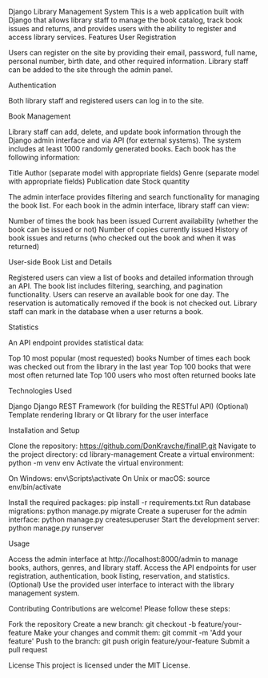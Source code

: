 Django Library Management System
This is a web application built with Django that allows library staff to manage the book catalog, track book issues and returns, and provides users with the ability to register and access library services.
Features
User Registration

Users can register on the site by providing their email, password, full name, personal number, birth date, and other required information.
Library staff can be added to the site through the admin panel.

Authentication

Both library staff and registered users can log in to the site.

Book Management

Library staff can add, delete, and update book information through the Django admin interface and via API (for external systems).
The system includes at least 1000 randomly generated books.
Each book has the following information:

Title
Author (separate model with appropriate fields)
Genre (separate model with appropriate fields)
Publication date
Stock quantity


The admin interface provides filtering and search functionality for managing the book list.
For each book in the admin interface, library staff can view:

Number of times the book has been issued
Current availability (whether the book can be issued or not)
Number of copies currently issued
History of book issues and returns (who checked out the book and when it was returned)



User-side Book List and Details

Registered users can view a list of books and detailed information through an API.
The book list includes filtering, searching, and pagination functionality.
Users can reserve an available book for one day. The reservation is automatically removed if the book is not checked out.
Library staff can mark in the database when a user returns a book.

Statistics

An API endpoint provides statistical data:

Top 10 most popular (most requested) books
Number of times each book was checked out from the library in the last year
Top 100 books that were most often returned late
Top 100 users who most often returned books late



Technologies Used

Django
Django REST Framework (for building the RESTful API)
(Optional) Template rendering library or Qt library for the user interface

Installation and Setup

Clone the repository: https://github.com/DonKravche/finallP.git
Navigate to the project directory: cd library-management
Create a virtual environment: python -m venv env
Activate the virtual environment:

On Windows: env\Scripts\activate
On Unix or macOS: source env/bin/activate


Install the required packages: pip install -r requirements.txt
Run database migrations: python manage.py migrate
Create a superuser for the admin interface: python manage.py createsuperuser
Start the development server: python manage.py runserver

Usage

Access the admin interface at http://localhost:8000/admin to manage books, authors, genres, and library staff.
Access the API endpoints for user registration, authentication, book listing, reservation, and statistics.
(Optional) Use the provided user interface to interact with the library management system.

Contributing
Contributions are welcome! Please follow these steps:

Fork the repository
Create a new branch: git checkout -b feature/your-feature
Make your changes and commit them: git commit -m 'Add your feature'
Push to the branch: git push origin feature/your-feature
Submit a pull request

License
This project is licensed under the MIT License.
